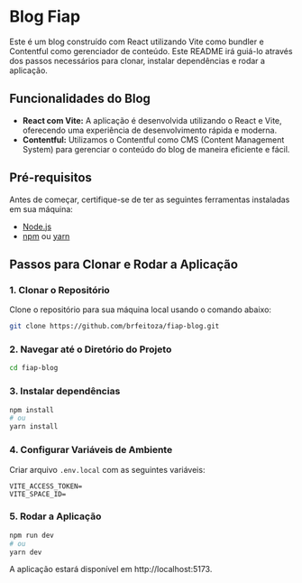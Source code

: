 # Blog Fiap

Este é um blog construído com React utilizando Vite como bundler e Contentful como gerenciador de conteúdo. Este README irá guiá-lo através dos passos necessários para clonar, instalar dependências e rodar a aplicação.

## Funcionalidades do Blog

- **React com Vite:** A aplicação é desenvolvida utilizando o React e Vite, oferecendo uma experiência de desenvolvimento rápida e moderna.
- **Contentful:** Utilizamos o Contentful como CMS (Content Management System) para gerenciar o conteúdo do blog de maneira eficiente e fácil.

## Pré-requisitos

Antes de começar, certifique-se de ter as seguintes ferramentas instaladas em sua máquina:

- [Node.js](https://nodejs.org/)
- [npm](https://www.npmjs.com/) ou [yarn](https://yarnpkg.com/)

## Passos para Clonar e Rodar a Aplicação

### 1. Clonar o Repositório

Clone o repositório para sua máquina local usando o comando abaixo:

```sh
git clone https://github.com/brfeitoza/fiap-blog.git
```

### 2. Navegar até o Diretório do Projeto

```sh
cd fiap-blog
```

### 3. Instalar dependências

```sh
npm install
# ou
yarn install
```

### 4. Configurar Variáveis de Ambiente

Criar arquivo `.env.local` com as seguintes variáveis:

```
VITE_ACCESS_TOKEN=
VITE_SPACE_ID=
```

### 5. Rodar a Aplicação

```sh
npm run dev
# ou
yarn dev
```

A aplicação estará disponível em http://localhost:5173.
